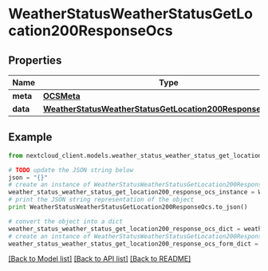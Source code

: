 # WeatherStatusWeatherStatusGetLocation200ResponseOcs


## Properties
Name | Type | Description | Notes
------------ | ------------- | ------------- | -------------
**meta** | [**OCSMeta**](OCSMeta.md) |  | 
**data** | [**WeatherStatusWeatherStatusGetLocation200ResponseOcsData**](WeatherStatusWeatherStatusGetLocation200ResponseOcsData.md) |  | 

## Example

```python
from nextcloud_client.models.weather_status_weather_status_get_location200_response_ocs import WeatherStatusWeatherStatusGetLocation200ResponseOcs

# TODO update the JSON string below
json = "{}"
# create an instance of WeatherStatusWeatherStatusGetLocation200ResponseOcs from a JSON string
weather_status_weather_status_get_location200_response_ocs_instance = WeatherStatusWeatherStatusGetLocation200ResponseOcs.from_json(json)
# print the JSON string representation of the object
print WeatherStatusWeatherStatusGetLocation200ResponseOcs.to_json()

# convert the object into a dict
weather_status_weather_status_get_location200_response_ocs_dict = weather_status_weather_status_get_location200_response_ocs_instance.to_dict()
# create an instance of WeatherStatusWeatherStatusGetLocation200ResponseOcs from a dict
weather_status_weather_status_get_location200_response_ocs_form_dict = weather_status_weather_status_get_location200_response_ocs.from_dict(weather_status_weather_status_get_location200_response_ocs_dict)
```
[[Back to Model list]](../README.md#documentation-for-models) [[Back to API list]](../README.md#documentation-for-api-endpoints) [[Back to README]](../README.md)


